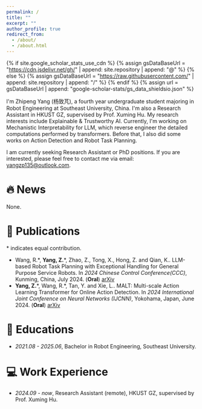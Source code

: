 ```yaml
---
permalink: /
title: ""
excerpt: ""
author_profile: true
redirect_from: 
  - /about/
  - /about.html
---
```


{% if site.google_scholar_stats_use_cdn %}
{% assign gsDataBaseUrl = "https://cdn.jsdelivr.net/gh/" | append: site.repository | append: "@" %}
{% else %}
{% assign gsDataBaseUrl = "https://raw.githubusercontent.com/" | append: site.repository | append: "/" %}
{% endif %}
{% assign url = gsDataBaseUrl | append: "google-scholar-stats/gs_data_shieldsio.json" %}

<span class='anchor' id='about-me'></span>
I'm Zhipeng Yang (杨致芃), a fourth year undergraduate student majoring in Robot Engineering at Southeast University, China. I'm also a Research Assistant in HKUST GZ, supervised by Prof. Xuming Hu. My research interests include Explainable & Trustworthy AI. Currently, I'm working on Mechanistic Interpretability for LLM, which reverse engineer the detailed computations performed by transformers. Before that, I also did some works on Action Detection and Robot Task Planning.

I am currently seeking Research Assistant or PhD positions. If you are interested, please feel free to contact me via email: <yangzp135@outlook.com>. 


<span class='anchor' id='-news'></span>
# 🔥 News
None.


<span class='anchor' id='-publications'></span>
# 📝 Publications
\* indicates equal contribution. 
- Wang, R.\*, **Yang, Z.**\*, Zhao, Z., Tong, X., Hong, Z. and Qian, K.. LLM-based Robot Task Planning with Exceptional Handling for General Purpose Service Robots. In *2024 Chinese Control Conference(CCC)*, Kunming, China, July 2024. (**Oral**) [arXiv](https://arxiv.org/abs/2405.15646)
- **Yang, Z.**\*, Wang, R.\*, Tan, Y. and Xie, L.. MALT: Multi-scale Action Learning Transformer for Online Action Detection. In *2024 International Joint Conference on Neural Networks (IJCNN)*, Yokohama, Japan, June 2024. (**Oral**) [arXiv](https://arxiv.org/abs/2405.20892)


<span class='anchor' id='-educations'></span>
# 📖 Educations
- *2021.08 - 2025.06*, Bachelor in Robot Engineering, Southeast University.


<span class='anchor' id='-work-experience'></span>
# 💻 Work Experience
- *2024.09 - now*, Research Assistant (remote), HKUST GZ, supervised by Prof. Xuming Hu.

